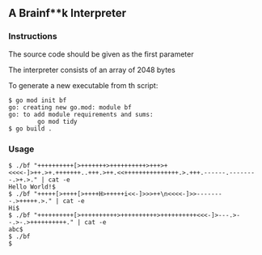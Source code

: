 ## A Brainf\*\*k Interpreter

### Instructions

The source code should be given as the first parameter

The interpreter consists of an array of 2048 bytes

To generate a new executable from th script:

```console
$ go mod init bf
go: creating new go.mod: module bf
go: to add module requirements and sums:
        go mod tidy
$ go build .
```

### Usage

```console
$ ./bf "++++++++++[>+++++++>++++++++++>+++>+<<<<-]>++.>+.+++++++..+++.>++.<<+++++++++++++++.>.+++.------.--------.>+.>." | cat -e
Hello World!$
$ ./bf "+++++[>++++[>++++H>+++++i<<-]>>>++\n<<<<-]>>--------.>+++++.>." | cat -e
Hi$
$ ./bf "++++++++++[>++++++++++>++++++++++>++++++++++<<<-]>---.>--.>-.>++++++++++." | cat -e
abc$
$ ./bf
$
```
